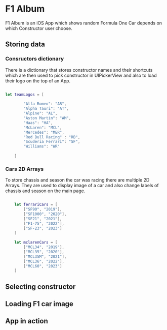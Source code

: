 # F1 Album

F1 Album is an iOS App which shows random Formula One Car depends on which Constructor user choose.

## Storing data

### Consructors dictionary

There is a dictionary that stores constructor names and their shortcuts which are then used to pick constructor in UIPickerView and also to load their logo on the top of an App.

```swift

let teamLogos = [
        
        "Alfa Romeo": "AR",
        "Alpha Tauri": "AT",
        "Alpine": "AL",
        "Aston Martin": "AM",
        "Haas": "HA",
        "McLaren": "MCL",
        "Mercedes": "MER",
        "Red Bull Racing" : "RB",
        "Scuderia Ferrari": "SF",
        "Williams": "WR"
        
    ]

```

### Cars 2D Arrays

To store chassis and season the car was racing there are multiple 2D Arrays. They are used to display image of a car and also change labels of chassis and season on the main page.

```swift

    let ferrariCars = [
        ["SF90", "2019"],
        ["SF1000", "2020"],
        ["SF21", "2021"],
        ["F1-75", "2022"],
        ["SF-23", "2023"]
    ]
    
    let mclarenCars = [
        ["MCL34", "2019"],
        ["MCL35", "2020"],
        ["MCL35M", "2021"],
        ["MCL36", "2022"],
        ["MCL60", "2023"]
    ]

```

## Selecting constructor


## Loading F1 car image


## App in action
